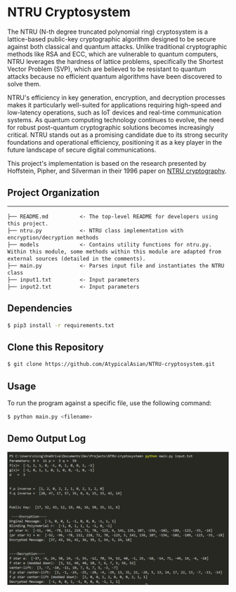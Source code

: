 # NTRU Cryptosystem

The NTRU (N-th degree truncated polynomial ring) cryptosystem is a lattice-based public-key cryptographic algorithm designed to be secure against both classical and quantum attacks.
Unlike traditional cryptographic methods like RSA and ECC, which are vulnerable to quantum computers, NTRU leverages the hardness of lattice problems, specifically the Shortest Vector Problem (SVP),
which are believed to be resistant to quantum attacks because no efficient quantum algorithms have been discovered to solve them.

NTRU's efficiency in key generation, encryption, and decryption processes makes it particularly well-suited for applications requiring high-speed and
low-latency operations, such as IoT devices and real-time communication systems. As quantum computing technology continues to evolve, the need for robust post-quantum cryptographic solutions becomes increasingly critical.
NTRU stands out as a promising candidate due to its strong security foundations and operational efficiency, positioning it as a key player in the future landscape of secure digital communications.

This project's implementation is based on the research presented by Hoffstein, Pipher, and Silverman in their 1996 paper on <a href = "https://www.ntru.org/f/hps98.pdf"> NTRU cryptography<a/>.

## Project Organization

---

    ├── README.md          <- The top-level README for developers using this project.
    ├── ntru.py            <- NTRU class implementation with encryption/decryption methods
    ├── models             <- Contains utility functions for ntru.py. Within this module, some methods within this module are adapted from external sources (detailed in the comments).
    ├── main.py            <- Parses input file and instantiates the NTRU class
    ├── input1.txt         <- Input parameters
    ├── input2.txt         <- Input parameters

## Dependencies

```bash
$ pip3 install -r requirements.txt
```

## Clone this Repository

```bash
$ git clone https://github.com/AtypicalAsian/NTRU-cryptosystem.git
```

## Usage
To run the program against a specific file, use the following command:
```bash
$ python main.py <filename>
```

## Demo Output Log
![DEMO OUTPUT!](demo_output.png)
